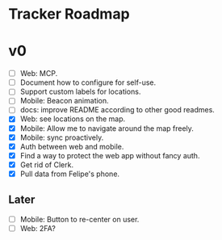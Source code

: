 # Tracker Roadmap

# v0

- [ ] Web: MCP.
- [ ] Document how to configure for self-use.
- [ ] Support custom labels for locations.
- [ ] Mobile: Beacon animation.
- [ ] docs: improve README according to other good readmes.
- [x] Web: see locations on the map.
- [x] Mobile: Allow me to navigate around the map freely.
- [x] Mobile: sync proactively.
- [x] Auth between web and mobile.
- [x] Find a way to protect the web app without fancy auth.
- [x] Get rid of Clerk.
- [x] Pull data from Felipe's phone.

## Later

- [ ] Mobile: Button to re-center on user.
- [ ] Web: 2FA?
